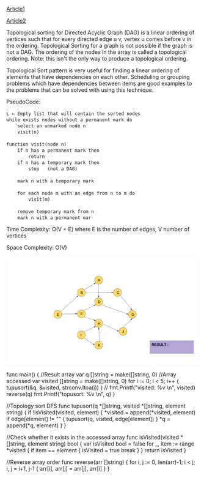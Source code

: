 [Article1](https://emre.me/coding-patterns/topological-sort/)

[Article2](https://www.geeksforgeeks.org/topological-sorting/)

Topological sorting for Directed Acyclic Graph (DAG) is a linear ordering of vertices such that for every directed edge u v, vertex u comes before v in the ordering. Topological Sorting for a graph is not possible if the graph is not a DAG.
The ordering of the nodes in the array is called a topological ordering.
Note: this isn't the only way to produce a topological ordering.


Topological Sort pattern is very useful for finding a linear ordering of elements that have dependencies on each other.
Scheduling or grouping problems which have dependencies between items are good examples to the problems that can be solved with using this technique.

PseudoCode:

    L ← Empty list that will contain the sorted nodes
    while exists nodes without a permanent mark do
        select an unmarked node n
        visit(n)

    function visit(node n)
        if n has a permanent mark then
            return
        if n has a temporary mark then
            stop   (not a DAG)

        mark n with a temporary mark

        for each node m with an edge from n to m do
            visit(m)

        remove temporary mark from n
        mark n with a permanent mar

Time Complexity: O(V + E) where E is the number of edges, V number of vertices

Space Complexity: O(V)

![Picture](imgs/topological-sort.gif)

func main() {
  //Result array
  var q []string = make([]string, 0)
  //Array accessed
  var visited []string = make([]string, 0)
  for i := 0; i < 5; i++ {
    tupusort(&q, &visited, strconv.Itoa(i))
  }
  // fmt.Printf("visited: %v \n", visited)
  reverse(q)
  fmt.Printf("topusort: %v \n", q)
}

//Topology sort DFS
func tupusort(q *[]string, visited *[]string, element string) {
  if !isVisited(visited, element) {
    *visited = append(*visited, element)
    if edge[element] != "" {
      tupusort(q, visited, edge[element])
    }
    *q = append(*q, element)
  }
}

//Check whether it exists in the accessed array
func isVisited(visited *[]string, element string) bool {
  var isVisited bool = false
  for _, item := range *visited {
    if item == element {
      isVisited = true
      break
    }
  }
  return isVisited
}

//Reverse array order
func reverse(arr []string) {
  for i, j := 0, len(arr)-1; i < j; i, j = i+1, j-1 {
    arr[i], arr[j] = arr[j], arr[i]
  }
}